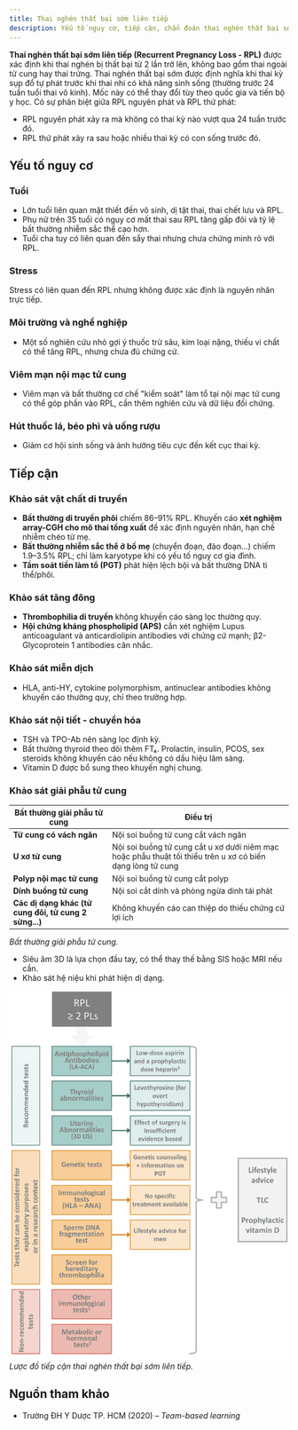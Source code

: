 ```yaml
---
title: Thai nghén thất bại sớm liên tiếp
description: Yếu tố nguy cơ, tiếp cận, chẩn đoán thai nghén thất bại sớm liên tiếp.
---
```


**Thai nghén thất bại sớm liên tiếp (Recurrent Pregnancy Loss - RPL)** được xác định khi thai nghén bị thất bại từ 2 lần trở lên, không bao gồm thai ngoài tử cung hay thai trứng. Thai nghén thất bại sớm được định nghĩa khi thai kỳ sụp đổ tự phát trước khi thai nhi có khả năng sinh sống (thường trước 24 tuần tuổi thai vô kinh). Mốc này có thể thay đổi tùy theo quốc gia và tiến bộ y học.
Có sự phân biệt giữa RPL nguyên phát và RPL thứ phát:

- RPL nguyên phát xảy ra mà không có thai kỳ nào vượt qua 24 tuần trước đó.
- RPL thứ phát xảy ra sau hoặc nhiều thai kỳ có con sống trước đó.

## Yếu tố nguy cơ

### Tuổi

- Lớn tuổi liên quan mật thiết đến vô sinh, dị tật thai, thai chết lưu và RPL.
- Phụ nữ trên 35 tuổi có nguy cơ mất thai sau RPL tăng gấp đôi và tỷ lệ bất thường nhiễm sắc thể cao hơn.
- Tuổi cha tuy có liên quan đến sẩy thai nhưng chưa chứng minh rõ với RPL.

### Stress

Stress có liên quan đến RPL nhưng không được xác định là nguyên nhân trực tiếp.

### Môi trường và nghề nghiệp

- Một số nghiên cứu nhỏ gợi ý thuốc trừ sâu, kim loại nặng, thiếu vi chất có thể tăng RPL, nhưng chưa đủ chứng cứ.

### Viêm mạn nội mạc tử cung

- Viêm mạn và bất thường cơ chế "kiểm soát" làm tổ tại nội mạc tử cung có thể góp phần vào RPL, cần thêm nghiên cứu và dữ liệu đối chứng.

### Hút thuốc lá, béo phì và uống rượu

- Giảm cơ hội sinh sống và ảnh hưởng tiêu cực đến kết cục thai kỳ.

## Tiếp cận

### Khảo sát vật chất di truyền

- **Bất thường di truyền phôi** chiếm 86–91% RPL. Khuyến cáo **xét nghiệm array-CGH cho mô thai tống xuất** để xác định nguyên nhân, hạn chế nhiễm chéo từ mẹ.
- **Bất thường nhiễm sắc thể ở bố mẹ** (chuyển đoạn, đảo đoạn...) chiếm 1.9–3.5% RPL; chỉ làm karyotype khi có yếu tố nguy cơ gia đình.
- **Tầm soát tiền làm tổ (PGT)** phát hiện lệch bội và bất thường DNA ti thể/phôi.

### Khảo sát tăng đông

- **Thrombophilia di truyền** không khuyến cáo sàng lọc thường quy.
- **Hội chứng kháng phospholipid (APS)** cần xét nghiệm Lupus anticoagulant và anticardiolipin antibodies với chứng cứ mạnh; β2-Glycoprotein 1 antibodies cân nhắc.

### Khảo sát miễn dịch

- HLA, anti-HY, cytokine polymorphism, antinuclear antibodies không khuyến cáo thường quy, chỉ theo trường hợp.

### Khảo sát nội tiết - chuyển hóa

- TSH và TPO-Ab nên sàng lọc định kỳ.
- Bất thường thyroid theo dõi thêm FT₄. Prolactin, insulin, PCOS, sex steroids không khuyến cáo nếu không có dấu hiệu lâm sàng.
- Vitamin D được bổ sung theo khuyến nghị chung.

### Khảo sát giải phẫu tử cung

| Bất thường giải phẫu tử cung                          | Điều trị                                                                                                   |
| ----------------------------------------------------- | ---------------------------------------------------------------------------------------------------------- |
| **Tử cung có vách ngăn**                              | Nội soi buồng tử cung cắt vách ngăn                                                                        |
| **U xơ tử cung**                                      | Nội soi buồng tử cung cắt u xơ dưới niêm mạc hoặc phẫu thuật tối thiểu trên u xơ có biến dạng lòng tử cung |
| **Polyp nội mạc tử cung**                             | Nội soi buồng tử cung cắt polyp                                                                            |
| **Dính buồng tử cung**                                | Nội soi cắt dính và phòng ngừa dính tái phát                                                               |
| **Các dị dạng khác (tử cung đôi, tử cung 2 sừng...)** | Không khuyến cáo can thiệp do thiếu chứng cứ lợi ích                                                       |

_Bất thường giải phẫu tử cung._

- Siêu âm 3D là lựa chọn đầu tay, có thể thay thế bằng SIS hoặc MRI nếu cần.
- Khảo sát hệ niệu khi phát hiện dị dạng.

![Lược đồ tiếp cận thai nghén thất bại sớm liên tiếp](../../../../assets/san-khoa/thai-nghen-that-bai-som-lien-tiep/luoc-do-tiep-can-thai-nghen-that-bai-som-lien-tiep.png)  
_Lược đồ tiếp cận thai nghén thất bại sớm liên tiếp._

## Nguồn tham khảo

- Trường ĐH Y Dược TP. HCM (2020) – _Team-based learning_
